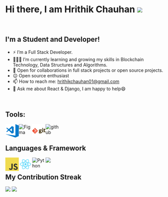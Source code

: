 ### <h1>Hi there, I am Hrithik Chauhan <img src="https://media.giphy.com/media/hvRJCLFzcasrR4ia7z/giphy.gif" width="25px"></h1>                          
<br>                                                               
                                                       
 ## I'm a Student and Developer!                                          
- ⚡ I’m a Full Stack Developer.                            
- 👨🏽‍💻 I’m currently learning and growing my skills in Blockchain Technology, Data Structures and Algorithms.                         
- 🤝 Open for collaborations in full stack projects or open source projects.           
- 😉 Open source enthusiast  
- 📫 How to reach me: hrithikchauhan01@gmail.com             
- 💬 Ask me about React & Django, I am happy to help😄 
           
 <br>      
 
 <!--<img align="right" alt="GIF" src="https://github.com/abhisheknaiidu/abhisheknaiidu/blob/master/code.gif?raw=true" width="500" height="320" /> -->

## Tools:        
          
<img align="left" alt="Visual Studio Code" width="42px" src="https://raw.githubusercontent.com/github/explore/80688e429a7d4ef2fca1e82350fe8e3517d3494d/topics/visual-studio-code/visual-studio-code.png" />
<img align="left" alt="Figma" width="42px" src="https://img.icons8.com/windows/32/000000/figma.png"/>
<img align="left" alt="Git" width="42px" src="https://raw.githubusercontent.com/github/explore/80688e429a7d4ef2fca1e82350fe8e3517d3494d/topics/git/git.png" />
<img align="left" alt="github" width="42px" src="https://img.icons8.com/fluent/50/000000/github.png"/>
<br><br>   
  
## Languages & Framework 
<img align="left" alt="JavaScript" width="42px" src="https://raw.githubusercontent.com/github/explore/80688e429a7d4ef2fca1e82350fe8e3517d3494d/topics/javascript/javascript.png" />
<img align="left" alt="React" width="42px" src="https://raw.githubusercontent.com/github/explore/80688e429a7d4ef2fca1e82350fe8e3517d3494d/topics/react/react.png" />
<img align="left" alt="Python" width="42px" src="https://img.icons8.com/color/48/000000/python.png" />   
<img align="left alt="Django" width="42px" src="https://img.icons8.com/color/48/000000/django.png"/>
  
<br>

## My Contribution Streak


<p>
  <img src = "https://github-readme-stats.vercel.app/api?username=Hrithik5&show_icons=true&theme=bear&line_height=25">
 
  <a href="https://github.com/Hrithik5/github-readme-streak-stats">
    <img src="https://github-readme-streak-stats.herokuapp.com/?user=Hrithik5&theme=bear&hide_border=true&background=0D1117&stroke=0000"/>
  </a>
 
 </p>
<!-- ![Hrithik's github stats](https://github-readme-stats.vercel.app/api?username=Hrithik5&show_icons=true&hide_border=truetheme=cobalt) -->

                      
